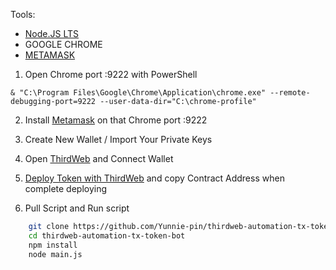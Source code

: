 Tools: 
- [Node.JS LTS](https://nodejs.org/en)
- GOOGLE CHROME
- [METAMASK](https://chromewebstore.google.com/detail/metamask/nkbihfbeogaeaoehlefnkodbefgpgknn?utm_source=www.google.com) 


1. Open Chrome port :9222 with PowerShell
``` 
& "C:\Program Files\Google\Chrome\Application\chrome.exe" --remote-debugging-port=9222 --user-data-dir="C:\chrome-profile" 
```

2. Install [Metamask](https://chromewebstore.google.com/detail/metamask/nkbihfbeogaeaoehlefnkodbefgpgknn?utm_source=www.google.com) on that Chrome port :9222

3. Create New Wallet / Import Your Private Keys

4. Open [ThirdWeb](https://thirdweb.com/thirdweb.eth/TokenERC20) and Connect Wallet

5. [Deploy Token with ThirdWeb](https://thirdweb.com/thirdweb.eth/TokenERC20/deploy) and copy Contract Address when complete deploying

6. Pull Script and Run script
```bash
    git clone https://github.com/Yunnie-pin/thirdweb-automation-tx-token-bot
    cd thirdweb-automation-tx-token-bot
    npm install
    node main.js
``` 

